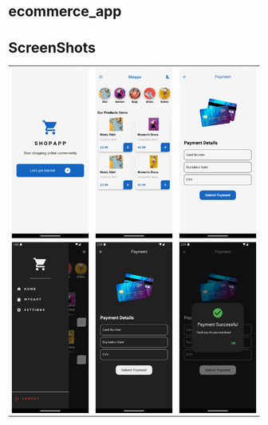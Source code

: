 # ecommerce_app



# ScreenShots

<table>
  <tr>
    <td style="margin-right: 10px;"><img src="https://github.com/abir739/study_Mobile_Dev/blob/main/ecommerce_flutter_app/Interfaces/1.png?raw=true" alt="Screenshot 1"></td>
    <td style="margin-left: 10px;"><img src="https://github.com/abir739/study_Mobile_Dev/blob/main/ecommerce_flutter_app/Interfaces/2.png?raw=true" alt="Screenshot 2"></td>
    <td style="margin-right: 10px;"><img src="https://github.com/abir739/study_Mobile_Dev/blob/main/ecommerce_flutter_app/Interfaces/4.png?raw=true" alt="Screenshot 1"></td>
  </tr>
   <tr>
   <td style="margin-left: 10px;"><img src="https://github.com/abir739/study_Mobile_Dev/blob/main/ecommerce_flutter_app/Interfaces/7.png?raw=true" alt="Screenshot 2"></td>
    <td style="margin-right: 10px;"><img src="https://github.com/abir739/study_Mobile_Dev/blob/main/ecommerce_flutter_app/Interfaces/5.png?raw=true" alt="Screenshot 1"></td>
    <td style="margin-left: 10px;"><img src="https://github.com/abir739/study_Mobile_Dev/blob/main/ecommerce_flutter_app/Interfaces/6.png?raw=true" alt="Screenshot 2"></td>
  </tr>
   

</table>
